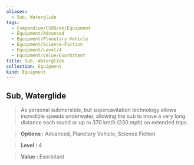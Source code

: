 ```yaml
---
aliases:
  - Sub, Waterglide
tags:
  - Compendium/CSRD/en/Equipment
  - Equipment/Advanced
  - Equipment/Planetary-Vehicle
  - Equipment/Science-Fiction
  - Equipment/Level/4
  - Equipment/Value/Exorbitant
title: Sub, Waterglide
collection: Equipment
kind: Equipment
---
```

## Sub, Waterglide    
    
>As personal submersible, but supercavitation technology allows incredible speeds underwater, allowing the sub to move a very long distance each round or up to 370 km/h (230 mph) on extended trips.    
> **Options :** Advanced, Planetary Vehicle, Science Fiction    
> **Level :** 4    
> **Value :** Exorbitant
